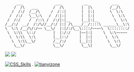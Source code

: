 ```
     ___               ___          __           ___     
    /  /\   ___       /  /\        |  |\        /__/\    
   /  /:/  /__/\     /  /::|       |  |:|       \  \:\   
  /  /:/   \__\:\   /  /:|:|       |  |:|        \  \:\  
 /  /:/    /  /::\ /  /:/|:|__     |__|:|__       \  \:\ 
/__/:/  __/  /:/\//__/:/ |:| /\____/__/::::\ ______\__\:\
\  \:\ /__/\/:/~~ \__\/  |:|/:/\__\::::/~~~~\  \::::::::/
 \  \:\\  \::/        |  |:/:/    |~~|:|     \  \:\~~~~~ 
  \  \:\\  \:\        |__|::/     |  |:|      \  \:\     
   \  \:\\__\/        /__/:/      |__|:|       \  \:\    
    \__\/             \__\/        \__\|        \__\/    
```

![](https://github-readme-stats.vercel.app/api?username=linxz&show_icons=true&theme=graywhite) ![](https://github-readme-stats.vercel.app/api/top-langs/?username=linxz&hide=Ruby)

<a href="https://github.com/linxz/CSS_Skills" title="🍖
.
🔥">![CSS_Skills](https://github-readme-stats.vercel.app/api/pin/?username=linxz&repo=CSS_Skills&theme=graywhite)</a> . <a href="https://github.com/linxz/tianyizone" title=" . 🐉
.
🏹">![tianyizone](https://github-readme-stats.vercel.app/api/pin/?username=linxz&repo=tianyizone&theme=graywhite)</a>
